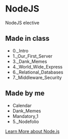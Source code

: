 # NodeJS
NodeJS elective

## Made in class
* 0._Intro
* 1._Our_First_Server
* 3._Dank_Memes
* 4._World_Wide_Express
* 6._Relational_Databases
* 7._Middleware_Security

## Made by me
* Calendar
* Dank_Memes
* Mandatory_1
* 5._Nodefolio



[Learn More about Node.js](https://nodejs.org/en/)
